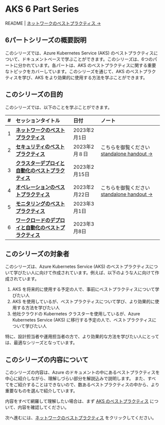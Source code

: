# AKS 6 Part Series

README | [ネットワークのベストプラクティス &rarr;](.//1-networking.md)


## 6パートシリーズの概要説明

このシリーズでは、Azure Kubernetes Service (AKS) のベストプラクティスについて、ドキュメントベースで学ぶことができます。このシリーズは、6つのパートに分かれています。各パートは、AKS のベストプラクティスに関する重要なトピックをカバーしています。このシリーズを通じて、AKS のベストプラクティスを学び、AKS をより効果的に使用する方法を学ぶことができます。

## このシリーズの目的

このシリーズでは、以下のことを学ぶことができます。

| # | セッションタイトル | 日付 | ノート |
|:--|:--|:--|:--|
| 1 | **[ネットワークのベストプラクティス](./1-networking.md)** | 2023年2月1日| |
| 2 | **[セキュリティのベストプラクティス](./2-security-best-practices.md)** | 2023年2月８日 | こちらを御覧ください [standalone handout &rarr;](../aks-security/readme.md) |
| 3 | **[クラスターデプロイと自動化のべストプラクティス](./3-cluster-deployment-automation.md)** | 2023年2月15日 | |
| 4 | **[オペレーションのベストプラクティス](./4-operations.md)** | 2023年2月22日 | こちらを御覧ください [standalone handout &rarr;](../aks-operations/README.md) |
| 5 | **[モニタリングのベストプラクティス](./5-monitoring.md)** | 2023年3月1日 | |
| 6 | **[ワークロードのデプロイと自動化のベストプラクティス](./6-workload-deployments-automation.md)** | 2023年3月8日 | |


## このシリーズの対象者

このシリーズは、Azure Kubernetes Service (AKS) のベストプラクティスについて学びたい人に向けて作成されています。例えば、以下のような人に向けて作成されています。

1. AKS を将来的に使用する予定の人で、事前にベストプラクティスについて学びたい人
2. AKS を使用しているが、ベストプラクティスについて学び、より効果的に使用する方法を学びたい人
3. 他社クラウドの Kubernetes クラスターを使用しているが、Azure Kubernetes Service (AKS) に移行する予定の人で、ベストプラクティスについて学びたい人

特に、設計担当者や運用担当者の方で、より効果的な方法を学びたい人にとっては、最適なシリーズとなっています。

## このシリーズの内容について

このシリーズの内容は、Azure のドキュメントの中にあるベストプラクティスを中心に紹介しながら、理解しづらい部分を解説込みで説明します。
また、すべてをご紹介することはできないので、数あるベストプラクティスの中から、より重要なものを選んで紹介しています。

内容をすべて網羅して理解したい場合は、まず [AKS のベストプラクティス](https://learn.microsoft.com/ja-jp/azure/aks/best-practices) について、内容を確認してください。

次へ進むには、[ネットワークのベストプラクティス](./1-networking.md) をクリックしてください。